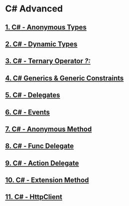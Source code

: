# C# Advanced

## [1. C# - Anonymous Types](./AnonymousTypes)

## [2. C# - Dynamic Types](./DynamicTypes)

## [3. C# - Ternary Operator *?:*](./)

## [4. C# Generics & Generic Constraints](./)

## [5. C# - Delegates](./)

## [6. C# - Events](./)

## [7. C# - Anonymous Method](./)

## [8. C# - Func Delegate](./)

## [9. C# - Action Delegate](./)

## [10. C# - Extension Method](./)

## [11. C# - HttpClient](./)